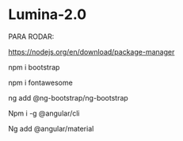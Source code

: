 # Lumina-2.0

PARA RODAR: 

https://nodejs.org/en/download/package-manager

npm i bootstrap

npm i fontawesome

ng add @ng-bootstrap/ng-bootstrap

Npm i -g @angular/cli

Ng add @angular/material
